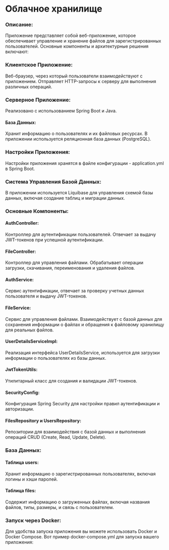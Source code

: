 # Облачное хранилище
### Описание:
Приложение представляет собой веб-приложение, которое обеспечивает управление и хранение файлов для зарегистрированных пользователей. Основные компоненты и архитектурные решения включают:

### Клиентское Приложение:

Веб-браузер, через который пользователи взаимодействуют с приложением.
Отправляет HTTP-запросы к серверу для выполнения различных операций.

### Серверное Приложение:

Реализовано с использованием Spring Boot и Java.
#### База Данных:

Хранит информацию о пользователях и их файловых ресурсах.
В приложении используется реляционная база данных (PostgreSQL).
### Настройки Приложения:

Настройки приложения хранятся в файле конфигурации - application.yml в Spring Boot.

### Система Управления Базой Данных:

В приложении используется Liquibase для управления схемой базы данных, включая создание таблиц и миграции данных.
### Основные Компоненты:
#### AuthController: 
Контроллер для аутентификации пользователей. Отвечает за выдачу JWT-токенов при успешной аутентификации.

#### FileController: 
Контроллер для управления файлами. Обрабатывает операции загрузки, скачивания, переименования и удаления файлов.

#### AuthService: 
Сервис аутентификации, отвечает за проверку учетных данных пользователя и выдачу JWT-токенов.

#### FileService: 
Сервис для управления файлами. Взаимодействует с базой данных для сохранения информации о файлах и обращения к файловому хранилищу для реальных файлов.

#### UserDetailsServiceImpl: 
Реализация интерфейса UserDetailsService, используется для загрузки информации о пользователях из базы данных.

#### JwtTokenUtils: 
Утилитарный класс для создания и валидации JWT-токенов.

#### SecurityConfig: 
Конфигурация Spring Security для настройки правил аутентификации и авторизации.

#### FilesRepository и UsersRepository: 
Репозитории для взаимодействия с базой данных и выполнения операций CRUD (Create, Read, Update, Delete).

### База Данных:
#### Таблица users:
Хранит информацию о зарегистрированных пользователях, включая логины и хэши паролей.

#### Таблица files: 
Содержит информацию о загруженных файлах, включая названия файлов, типы, размеры, и связь с пользователем.

### Запуск через Docker:
Для удобства запуска приложения вы можете использовать Docker и Docker Compose. Вот пример docker-compose.yml для запуска вашего приложения:
